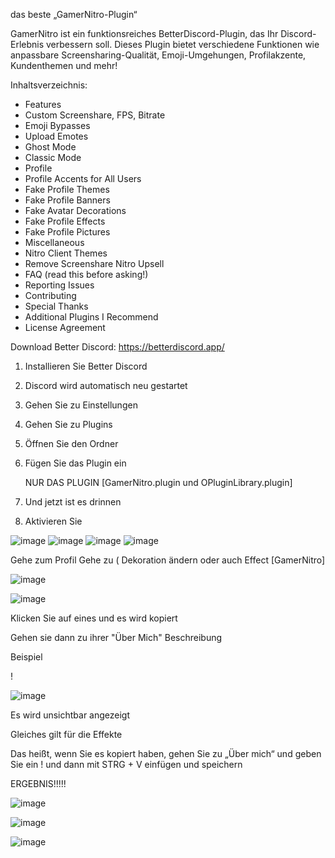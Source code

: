 das beste „GamerNitro-Plugin“

GamerNitro ist ein funktionsreiches BetterDiscord-Plugin, das Ihr Discord-Erlebnis verbessern soll. Dieses Plugin bietet verschiedene Funktionen wie anpassbare Screensharing-Qualität, Emoji-Umgehungen, Profilakzente, Kundenthemen und mehr!


Inhaltsverzeichnis:


- Features
- Custom Screenshare, FPS, Bitrate
- Emoji Bypasses
- Upload Emotes
- Ghost Mode
- Classic Mode
- Profile
- Profile Accents for All Users
- Fake Profile Themes
- Fake Profile Banners
- Fake Avatar Decorations
- Fake Profile Effects
- Fake Profile Pictures
- Miscellaneous
- Nitro Client Themes
- Remove Screenshare Nitro Upsell
- FAQ (read this before asking!)
- Reporting Issues
- Contributing
- Special Thanks
- Additional Plugins I Recommend
- License Agreement


Download Better Discord: https://betterdiscord.app/

1. Installieren Sie Better Discord

2. Discord wird automatisch neu gestartet

3. Gehen Sie zu Einstellungen

4. Gehen Sie zu Plugins

5. Öffnen Sie den Ordner

6. Fügen Sie das Plugin ein

   NUR DAS PLUGIN [GamerNitro.plugin und OPluginLibrary.plugin]

7. Und jetzt ist es drinnen

10. Aktivieren Sie


![image](https://github.com/TGRexGamer/GamerNitro1/assets/166856873/3299cd7c-76e9-47b5-b7f8-96bb35b94a89)
![image](https://github.com/TGRexGamer/GamerNitro1/assets/166856873/8bcfe70b-82d1-4643-92b7-34323e130787)
![image](https://github.com/TGRexGamer/GamerNitro1/assets/166856873/5d3b51de-1822-43ad-a705-41247930562d)
![image](https://github.com/TGRexGamer/GamerNitro1/assets/166856873/95e4c43a-a034-4cf7-9fab-6ca49f6bdcd0)



Gehe zum Profil
Gehe zu ( Dekoration ändern oder auch Effect [GamerNitro]


![image](https://github.com/TGRexGamer/GamerNitro1/assets/166856873/d74d190d-daed-440b-a2fb-e1e3161c8ae7)

![image](https://github.com/TGRexGamer/GamerNitro1/assets/166856873/1c2249ec-3f1b-45f5-bd7b-e5288ae88f5f)

Klicken Sie auf eines und es wird kopiert

Gehen sie dann zu ihrer "Über Mich" Beschreibung 

Beispiel

! 󠀯󠁡󠀰

![image](https://github.com/TGRexGamer/GamerNitro1/assets/166856873/e18e8615-94d0-4054-acbb-92a6dd0420da)


Es wird unsichtbar angezeigt

Gleiches gilt für die Effekte

Das heißt, wenn Sie es kopiert haben, gehen Sie zu „Über mich“ und geben Sie ein ! und dann mit STRG + V einfügen und speichern


ERGEBNIS!!!!!








![image](https://github.com/TGRexGamer/GamerNitro1/assets/166856873/02e43065-43eb-477c-a157-cde3e824479e)

![image](https://github.com/TGRexGamer/GamerNitro1/assets/166856873/e4b960ef-f1b7-44a8-b0c9-405f06b23588)

![image](https://github.com/TGRexGamer/GamerNitro1/assets/166856873/0269e0e8-0dab-4b17-94a7-b94994302403)






